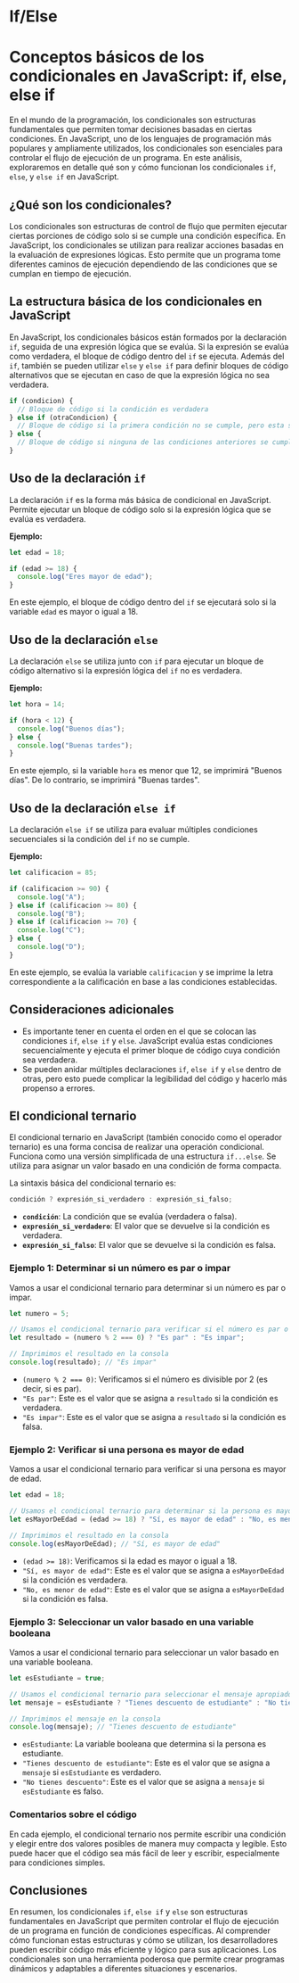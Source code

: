 # If/Else

# Conceptos básicos de los condicionales en JavaScript: if, else, else if

En el mundo de la programación, los condicionales son estructuras fundamentales que permiten tomar decisiones basadas en ciertas condiciones. En JavaScript, uno de los lenguajes de programación más populares y ampliamente utilizados, los condicionales son esenciales para controlar el flujo de ejecución de un programa. En este análisis, exploraremos en detalle qué son y cómo funcionan los condicionales `if`, `else`, y `else if` en JavaScript.

## ¿Qué son los condicionales?

Los condicionales son estructuras de control de flujo que permiten ejecutar ciertas porciones de código solo si se cumple una condición específica. En JavaScript, los condicionales se utilizan para realizar acciones basadas en la evaluación de expresiones lógicas. Esto permite que un programa tome diferentes caminos de ejecución dependiendo de las condiciones que se cumplan en tiempo de ejecución.

## La estructura básica de los condicionales en JavaScript

En JavaScript, los condicionales básicos están formados por la declaración `if`, seguida de una expresión lógica que se evalúa. Si la expresión se evalúa como verdadera, el bloque de código dentro del `if` se ejecuta. Además del `if`, también se pueden utilizar `else` y `else if` para definir bloques de código alternativos que se ejecutan en caso de que la expresión lógica no sea verdadera.

```jsx
if (condicion) {
  // Bloque de código si la condición es verdadera
} else if (otraCondicion) {
  // Bloque de código si la primera condición no se cumple, pero esta sí
} else {
  // Bloque de código si ninguna de las condiciones anteriores se cumple
}

```

## Uso de la declaración `if`

La declaración `if` es la forma más básica de condicional en JavaScript. Permite ejecutar un bloque de código solo si la expresión lógica que se evalúa es verdadera.

**Ejemplo:**

```jsx
let edad = 18;

if (edad >= 18) {
  console.log("Eres mayor de edad");
}

```

En este ejemplo, el bloque de código dentro del `if` se ejecutará solo si la variable `edad` es mayor o igual a 18.

## Uso de la declaración `else`

La declaración `else` se utiliza junto con `if` para ejecutar un bloque de código alternativo si la expresión lógica del `if` no es verdadera.

**Ejemplo:**

```jsx
let hora = 14;

if (hora < 12) {
  console.log("Buenos días");
} else {
  console.log("Buenas tardes");
}

```

En este ejemplo, si la variable `hora` es menor que 12, se imprimirá "Buenos días". De lo contrario, se imprimirá "Buenas tardes".

## Uso de la declaración `else if`

La declaración `else if` se utiliza para evaluar múltiples condiciones secuenciales si la condición del `if` no se cumple.

**Ejemplo:**

```jsx
let calificacion = 85;

if (calificacion >= 90) {
  console.log("A");
} else if (calificacion >= 80) {
  console.log("B");
} else if (calificacion >= 70) {
  console.log("C");
} else {
  console.log("D");
}

```

En este ejemplo, se evalúa la variable `calificacion` y se imprime la letra correspondiente a la calificación en base a las condiciones establecidas.

## Consideraciones adicionales

- Es importante tener en cuenta el orden en el que se colocan las condiciones `if`, `else if` y `else`. JavaScript evalúa estas condiciones secuencialmente y ejecuta el primer bloque de código cuya condición sea verdadera.
- Se pueden anidar múltiples declaraciones `if`, `else if` y `else` dentro de otras, pero esto puede complicar la legibilidad del código y hacerlo más propenso a errores.

## El condicional ternario

El condicional ternario en JavaScript (también conocido como el operador ternario) es una forma concisa de realizar una operación condicional. Funciona como una versión simplificada de una estructura `if...else`. Se utiliza para asignar un valor basado en una condición de forma compacta.

La sintaxis básica del condicional ternario es:

```jsx
condición ? expresión_si_verdadero : expresión_si_falso;

```

- **`condición`**: La condición que se evalúa (verdadera o falsa).
- **`expresión_si_verdadero`**: El valor que se devuelve si la condición es verdadera.
- **`expresión_si_falso`**: El valor que se devuelve si la condición es falsa.

### Ejemplo 1: Determinar si un número es par o impar

Vamos a usar el condicional ternario para determinar si un número es par o impar.

```jsx
let numero = 5;

// Usamos el condicional ternario para verificar si el número es par o impar
let resultado = (numero % 2 === 0) ? "Es par" : "Es impar";

// Imprimimos el resultado en la consola
console.log(resultado); // "Es impar"

```

- `(numero % 2 === 0)`: Verificamos si el número es divisible por 2 (es decir, si es par).
- `"Es par"`: Este es el valor que se asigna a `resultado` si la condición es verdadera.
- `"Es impar"`: Este es el valor que se asigna a `resultado` si la condición es falsa.

### Ejemplo 2: Verificar si una persona es mayor de edad

Vamos a usar el condicional ternario para verificar si una persona es mayor de edad.

```jsx
let edad = 18;

// Usamos el condicional ternario para determinar si la persona es mayor de edad
let esMayorDeEdad = (edad >= 18) ? "Sí, es mayor de edad" : "No, es menor de edad";

// Imprimimos el resultado en la consola
console.log(esMayorDeEdad); // "Sí, es mayor de edad"

```

- `(edad >= 18)`: Verificamos si la edad es mayor o igual a 18.
- `"Sí, es mayor de edad"`: Este es el valor que se asigna a `esMayorDeEdad` si la condición es verdadera.
- `"No, es menor de edad"`: Este es el valor que se asigna a `esMayorDeEdad` si la condición es falsa.

### Ejemplo 3: Seleccionar un valor basado en una variable booleana

Vamos a usar el condicional ternario para seleccionar un valor basado en una variable booleana.

```jsx
let esEstudiante = true;

// Usamos el condicional ternario para seleccionar el mensaje apropiado
let mensaje = esEstudiante ? "Tienes descuento de estudiante" : "No tienes descuento";

// Imprimimos el mensaje en la consola
console.log(mensaje); // "Tienes descuento de estudiante"

```

- `esEstudiante`: La variable booleana que determina si la persona es estudiante.
- `"Tienes descuento de estudiante"`: Este es el valor que se asigna a `mensaje` si `esEstudiante` es verdadero.
- `"No tienes descuento"`: Este es el valor que se asigna a `mensaje` si `esEstudiante` es falso.

### Comentarios sobre el código

En cada ejemplo, el condicional ternario nos permite escribir una condición y elegir entre dos valores posibles de manera muy compacta y legible. Esto puede hacer que el código sea más fácil de leer y escribir, especialmente para condiciones simples.

## Conclusiones

En resumen, los condicionales `if`, `else if` y `else` son estructuras fundamentales en JavaScript que permiten controlar el flujo de ejecución de un programa en función de condiciones específicas. Al comprender cómo funcionan estas estructuras y cómo se utilizan, los desarrolladores pueden escribir código más eficiente y lógico para sus aplicaciones. Los condicionales son una herramienta poderosa que permite crear programas dinámicos y adaptables a diferentes situaciones y escenarios.